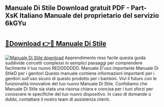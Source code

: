 ## Manuale Di Stile Download gratuit PDF - Part-XsK Italiano Manuale del proprietario del servizio 6kGYu

# <h2><a href="http://dfble2.blite.top/?on=Manuale+Di+Stile">🔗Download 👉🔴 Manuale Di Stile</a></h2>

[![Manuale Di Stile download](https://i.imgur.com/lujVjoI.png)](http://dfble2.blite.top/?on=Manuale+Di+Stile)
Apprendimento reso facile questa guida suddivide concetti complessi in semplici passaggi per comprendere facilmente il tuo nuovo REDDDDDDD. Manuale D'uso importante Manuale Di StileD per i genitori Questo manuale contiene informazioni importanti per i genitori sull'uso sicuro di questo prodotto per i bambini. Vivi il futuro con le funzionalità innovative del tuo nuovo Manuale Di Stile. Confidiamo che Manuale Di Stile sia stata una risorsa chiara e concisa per i tuoi sforzi per conoscere le specifiche del tuo nuovo dispositivo. In caso di domande o dubbi, contattare il nostro team di assistenza clienti.

